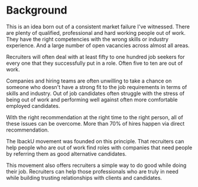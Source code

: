 # Background

This is an idea born out of a consistent market failure I've witnessed. There are plenty of qualified, professional and hard working people out of work. They have the right competencies with the wrong skills or industry experience. And a large number of open vacancies across almost all areas. 

Recruiters will often deal with at least fifty to one hundred job seekers for every one that they successfully put in a role. Often five to ten are out of work.

Companies and hiring teams are often unwilling to take a chance on someone who doesn't have a strong fit to the job requirements in terms of skills and industry. Out of job candidates often struggle with the stress of being out of work and performing well against often more comfortable employed candidates.

With the right recommendation at the right time to the right person, all of these issues can be overcome. More than 70% of hires happen via direct recommendation. 

The IbackU movement was founded on this principle. That recruiters can help people who are out of work find roles with companies that need people by referring them as good alternative candidates.

This movement also offers recruiters a simple way to do good while doing their job. Recruiters can help those professionals who are truly in need while building trusting relationships with clients and candidates. 
